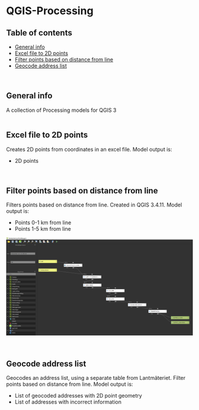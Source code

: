 # QGIS-Processing

## Table of contents
* [General info](#general-info)
* [Excel file to 2D points](#excel-file-to-2D-points)
* [Filter points based on distance from line](#filter-points-based-on-distance-from-line)
* [Geocode address list](#geocode-address-list)
<br/>

## General info
A collection of Processing models for QGIS 3
<br/><br/>

## Excel file to 2D points
Creates 2D points from coordinates in an excel file. Model output is:
- 2D points
<br/>

## Filter points based on distance from line
Filters points based on distance from line. Created in QGIS 3.4.11. Model output is:
- Points 0-1 km from line
- Points 1-5 km from line

![Image description](https://github.com/magnusnil/QGIS-Processing/blob/master/Filter%20points%20based%20on%20distance%20from%20line.JPG)

<br/>

## Geocode address list
Geocodes an address list, using a separate table from Lantmäteriet. Filter points based on distance from line. Model output is:
- List of geocoded addresses with 2D point geometry
- List of addresses with incorrect information
